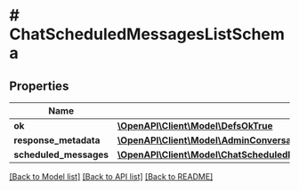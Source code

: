 # # ChatScheduledMessagesListSchema

## Properties

Name | Type | Description | Notes
------------ | ------------- | ------------- | -------------
**ok** | [**\OpenAPI\Client\Model\DefsOkTrue**](DefsOkTrue.md) |  |
**response_metadata** | [**\OpenAPI\Client\Model\AdminConversationsGetTeamsSchemaResponseMetadata**](AdminConversationsGetTeamsSchemaResponseMetadata.md) |  |
**scheduled_messages** | [**\OpenAPI\Client\Model\ChatScheduledMessagesListSchemaScheduledMessagesInner[]**](ChatScheduledMessagesListSchemaScheduledMessagesInner.md) |  |

[[Back to Model list]](../../README.md#models) [[Back to API list]](../../README.md#endpoints) [[Back to README]](../../README.md)
